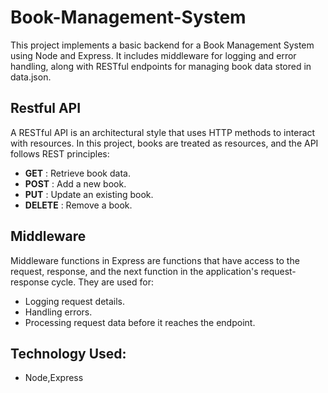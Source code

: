 # Book-Management-System
This project implements a basic backend for a Book Management System using Node and Express. It includes middleware for logging and error handling, along with RESTful endpoints for managing book data stored in data.json.

## Restful API
A RESTful API is an architectural style that uses HTTP methods to interact with resources. In this project, books are treated as resources, and the API follows REST principles:

- **GET** : Retrieve book data.
- **POST** : Add a new book.
- **PUT** : Update an existing book.
- **DELETE** : Remove a book.

## Middleware
Middleware functions in Express are functions that have access to the request, response, and the next function in the application's request-response cycle. They are used for:

- Logging request details.
- Handling errors.
- Processing request data before it reaches the endpoint.

## Technology Used:
- Node,Express
